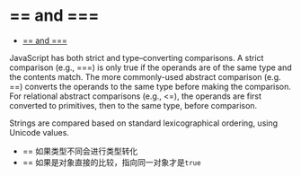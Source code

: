 # == and ===

- [== and ===](https://developer.mozilla.org/en-US/docs/Web/JavaScript/Reference/Operators/Comparison_Operators)

JavaScript has both strict and type–converting comparisons. A strict comparison (e.g., ===) is only true if the operands are of the same type and the contents match. The more commonly-used abstract comparison (e.g. ==) converts the operands to the same type before making the comparison. For relational abstract comparisons (e.g., <=), the operands are first converted to primitives, then to the same type, before comparison.

Strings are compared based on standard lexicographical ordering, using Unicode values.

- == 如果类型不同会进行类型转化
- == 如果是对象直接的比较，指向同一对象才是`true`
